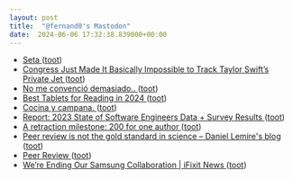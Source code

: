 ```yaml
---
layout: post
title:  "@fernand0's Mastodon"
date:  2024-06-06 17:32:38.839000+00:00
---
```

*  [Seta ](https://www.flickr.com/photos/fernand0/53763795103) ([toot](https://mastodon.social/@fernand0/112570869929396676))
*  [Congress Just Made It Basically Impossible to Track Taylor Swift’s Private Jet ](https://gizmodo.com/congress-just-made-it-way-harder-to-track-taylor-swift-185149238) ([toot](https://mastodon.social/@fernand0/112570810155947480))
*  [No me convenció demasiado.. ](https://mastodon.social/@fernand0/112570773093366919) ([toot](https://mastodon.social/@fernand0/112570773093366919))
*  [Best Tablets for Reading in 2024 ](https://en.gamerslive.fr/best-tablets-for-reading-in-2024-155727.htm) ([toot](https://mastodon.social/@fernand0/112570629113555734))
*  [Cocina y campana. ](https://avecesunafoto.wordpress.com/2024/06/06/cocina-y-campana) ([toot](https://mastodon.social/@fernand0/112570391962210938))
*  [Report: 2023 State of Software Engineers Data + Survey Results ](https://hired.com/state-of-software-engineers/2023) ([toot](https://mastodon.social/@fernand0/112570346466321927))
*  [A retraction milestone: 200 for one author ](https://retractionwatch.com/2024/05/22/a-retraction-milestone-200-for-one-author) ([toot](https://mastodon.social/@fernand0/112570150840224716))
*  [Peer review is not the gold standard in science – Daniel Lemire's blog ](https://lemire.me/blog/2024/05/11/peer-review-is-not-the-gold-standard-in-science) ([toot](https://mastodon.social/@fernand0/112569917093614469))
*  [Peer Review ](https://blog.computationalcomplexity.org/2024/05/peer-review.htm) ([toot](https://mastodon.social/@fernand0/112569759925211193))
*  [We’re Ending Our Samsung Collaboration \| iFixit News ](https://www.ifixit.com/News/96162/were-ending-our-samsung-collaboratio) ([toot](https://mastodon.social/@fernand0/112569352484015994))
